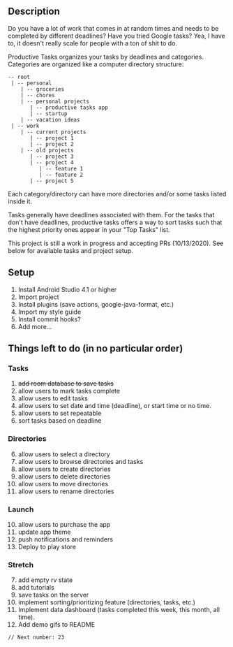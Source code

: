 ## Description
Do you have a lot of work that comes in at random times and needs to be completed
by different deadlines? Have you tried Google tasks? Yea, I have to, it doesn't really
scale for people with a ton of shit to do.

Productive Tasks organizes your tasks by deadlines and categories. Categories are organized like
a computer directory structure:
```
-- root
 | -- personal
    | -- groceries
    | -- chores
    | -- personal projects
       | -- productive tasks app
       | -- startup
    | -- vacation ideas
 | -- work
    | -- current projects
       | -- project 1
       | -- project 2
    | -- old projects
       | -- project 3
       | -- project 4
          | -- feature 1
          | -- feature 2
       | -- project 5
```

Each category/directory can have more directories and/or some tasks listed inside it.

Tasks generally have deadlines associated with them. For the tasks that don't have deadlines,
productive tasks offers a way to sort tasks such that the highest priority ones appear in
your "Top Tasks" list.

This project is still a work in progress and accepting PRs (10/13/2020). See below for available
tasks and project setup.

## Setup
1. Install Android Studio 4.1 or higher
2. Import project
3. Install plugins (save actions, google-java-format, etc.)
4. Import my style guide
5. Install commit hooks?
6. Add more...

## Things left to do (in no particular order)
### Tasks
1. ~~add room database to save tasks~~
2. allow users to mark tasks complete
3. allow users to edit tasks
4. allow users to set date and time (deadline), or start time or no time.
5. allow users to set repeatable
12. sort tasks based on deadline

### Directories
6. allow users to select a directory
15. allow users to browse directories and tasks
16. allow users to create directories
17. allow users to delete directories
18. allow users to move directories
19. allow users to rename directories

### Launch
10. allow users to purchase the app
11. update app theme
14. push notifications and reminders
22. Deploy to play store

### Stretch
7. add empty rv state
8. add tutorials
9. save tasks on the server
13. implement sorting/prioritizing feature (directories, tasks, etc.)
20. Implement data dashboard (tasks completed this week, this month, all time).
21. Add demo gifs to README

`// Next number: 23`